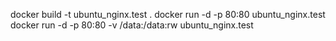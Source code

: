 docker build -t ubuntu_nginx.test .
docker run -d -p 80:80 ubuntu_nginx.test
docker run -d -p 80:80 -v /data:/data:rw  ubuntu_nginx.test
